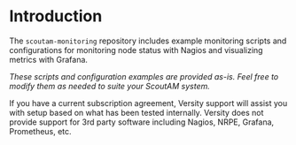 # Introduction #

The `scoutam-monitoring` repository includes example monitoring scripts and configurations for monitoring node status with Nagios and visualizing metrics with Grafana.

*These scripts and configuration examples are provided as-is. Feel free to modify them as needed to suite your ScoutAM system.*

If you have a current subscription agreement, Versity support will assist you with setup based on what has been tested internally. Versity does not provide support for 3rd party software including Nagios, NRPE, Grafana, Prometheus, etc.
